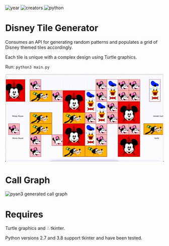![year](https://img.shields.io/badge/2019-lightgrey?style=plastic)
![creators](https://img.shields.io/badge/Johnny%20Madigan-yellow?style=plastic)
![python](https://img.shields.io/badge/Python-9cf?style=plastic&logo=python)

# **Disney Tile Generator**
Consumes an API for generating random patterns and populates a grid of Disney themed tiles accordingly.

Each tile is unique with a complex design using Turtle graphics.

Run: `python3 main.py`

![project running animation](/img/disney-project-example.gif)

# **Call Graph**

![pyan3 generated call graph](/img/disney-project-pyan3-call-graph.png)

# **Requires**
Turtle graphics and ∴ tkinter.

Python versions 2.7 and 3.8 support tkinter and have been tested.
